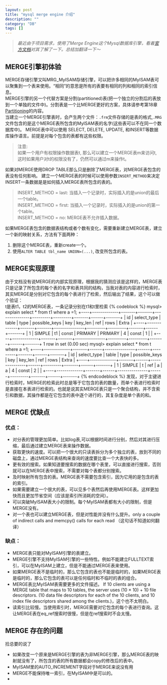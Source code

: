 ```yaml
---
layout: post
title: "mysql merge engine 介绍"
description: ""
category: "DB"
tags: []
---
```


>*最近由于项目需求，使用了Merge Engine这个Mysql数据库引擎，看着[官方文档](http://dev.mysql.com/doc/refman/5.6/en/merge-storage-engine.html)对其了解了一下。总结加翻译一下～*

## MERGE引擎初体验
MERGE存储引擎又叫MRG_MyISAM存储引擎，可以把许多相同的MyISAM表可以聚集到一个表来使用。“相同”的意思是所有的表要有相同的列和相同的索引信息。  
MERGE引擎的另一个代替方案是分割(partitioned)表(把一个独立的分割后的表放到一个单独的文件中)。分割表是一个比MERGE更好的方案，具体请参考第18章[Partitioning](http://dev.mysql.com/doc/refman/5.6/en/partitioning.html)的内容。  
当建立一个MERGE引擎表时，会产生两个文件：`.frm`文件存储的是表的格式,`.MRG`文件包含的是这个MERGE表所包含的MyISAM表的名字(这些表可以不在同一个数据库中)。
MERGE表中可以使用 SELECT, DELETE, UPDATE, 和INSERT等数据库操作语言。前提是对每个包含的表都有这些权限。
>注意:  
如果一个用户有权限操作数据表t, 那么可以建立一个MERGE表m来访问t, 这时如果用户对t的权限没有了，仍然可以通过m来操作t。

如果对MERGE使用DROP TABLE那么只是删除了MERGE表，对MERGE表包含的表没有任何影响。
建立一个MERGE表的时候可以使用参数`INSERT_METHOD`来决定INSERT一条数据是是如何插入MERGE表所包含的表的。
>INSERT_METHOD = last: 当插入一个记录时，实际插入的是union的最后一个table。  
INSERT_METHOD = first: 当插入一个记录时，实际插入的是union的第一个table。  
INSERT_METHOD = no: MERGE表不允许插入数据。

如果MERGE表包含的数据表结构或者个数有变化，需要重新建立MERGE表，建立一个新的映射关系，方法有下面两种：

1. 删除这个MERGE表，重新create一个。
2. 使用`ALTER TABLE tbl_name UNION=(...)`, 改变所包含的表。

## MERGE实现原理
由于文档没有说MERGE的内部实现原理，根据我的猜测应该是这样的，MERGE表只是记录了所包含的每个表的名字和表共同的结构，当我对表的内容进行检索时，其实MERGE是分别对它包含的每个表进行了检索，然后输出了结果，这个可以做个验证：  
t是表t1，t2的MERGE表，一条记录分别在t1和t里检索
{% codeblock %}
mysql> explain select * from t1 where a =1;
+----+-------------+-------+-------+---------------+---------+---------+-------+------+-------+
| id | select_type | table | type  | possible_keys | key     | key_len | ref   | rows | Extra |
+----+-------------+-------+-------+---------------+---------+---------+-------+------+-------+
|  1 | SIMPLE      | t1    | const | PRIMARY       | PRIMARY | 4       | const |    1 |       |
+----+-------------+-------+-------+---------------+---------+---------+-------+------+-------+
1 row in set (0.00 sec)
mysql> explain select * from t where a =1;
+----+-------------+-------+------+---------------+------+---------+-------+------+-------+
| id | select_type | table | type | possible_keys | key  | key_len | ref   | rows | Extra |
+----+-------------+-------+------+---------------+------+---------+-------+------+-------+
|  1 | SIMPLE      | t     | ref  | a             | a    | 4       | const |    2 |       |
+----+-------------+-------+------+---------------+------+---------+-------+------+-------+
{% endcodeblock %}
发现，对于主键进行检索时，MERGE的检索此时总是等于它包含的表的数量，而单个表进行检索时是直接在本表进行检索的。也就是说其实MERGE表只是一个聚合结构，并不含索引和数据，其操作都是在它包含的表中逐个进行的，其复杂度是单个表的和。

## MERGE 优缺点
### 优点：

* 对分表的管理更加简单。比如log表,可以根据时间进行分别，然后对其进行压缩，最后通过建立MERGE表来操作数据。
* 获取更快的速度。可以把一个很大的只读表拆分为多个独立的表，放到不同的磁盘上，通过MERGE表结构来查询的速度要比查一个大表快的多。 
* 更有效的搜索。如果知道要搜索的数据在哪个表里，可以直接进行搜索，否则就可以在MERGE表中搜索，不需要对每个表都分别搜索。
* 及时映射所有包含的表。MERGE表不需要包含索引，因为它用的是包含的表的索引。
* 如果需要建立一个很大的表，可以见多个表然后再使用MERGE表。这样更加快而且更加节省空间（应该是索引所消耗的空间）。
* 可以突破MyISAM表大小的限制。每个MyISAM表都有大小的限制，但是MERGE没有。
* 对一个表也可以建立MERGE表，但是对性能并没有什么提升。only a couple of indirect calls and memcpy() calls for each read （这句话不知道如何翻译）

### 缺点：

* MERGE表只能对MyISAM引擎的表建立。
* MERGE引擎不支持MyISAM引擎的一些特性。例如不能建立FULLTEXT索引，可以在MyISAM上建立，但是不能通过MERGE表来使用。
* 如果MERGE表不是临时的，那么它包含的表也不能是临时的，如果MERGE表是临时的，那么它包含的表可以是任何临时和不临时的表的组合。
* MERGE表比MyISAM表需要更多的文件描述。 If 10 clients are using a MERGE table that maps to 10 tables, the server uses (10 × 10) + 10 file descriptors. (10 data file descriptors for each of the 10 clients, and 10 index file descriptors shared among the clients.)，这个也不太明白。
* 读索引比较慢。当使用索引时，MERGE需要对它包含的每个表进行查询。这让MERGE表在eq_ref搜索时很慢，但是在ref搜索时不会太慢。

## MERGE 存在的问题
捡总要的说了

* 如果改变一个原来是MERGE引擎的表为非MERGE引擎，那么MERGE表的映射就没有了，所包含的表的所有数据都会copy的修改后的表中。
* MyISAM里的AUTO_INCREMENT字段对于MERGE来说没有用
* MERGE不能保持唯一索引，在MyISAM中是可以的。
* 
